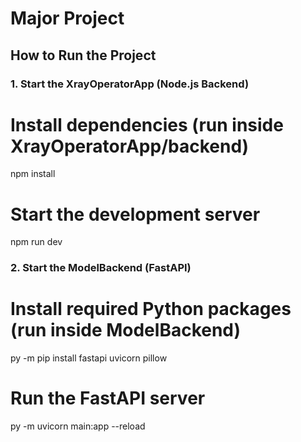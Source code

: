 # Major Project

## How to Run the Project

### 1. Start the XrayOperatorApp (Node.js Backend)


# Install dependencies (run inside XrayOperatorApp/backend)
npm install
# Start the development server
npm run dev


### 2. Start the ModelBackend (FastAPI)


# Install required Python packages (run inside ModelBackend)
py -m pip install fastapi uvicorn pillow
# Run the FastAPI server
py -m uvicorn main:app --reload

